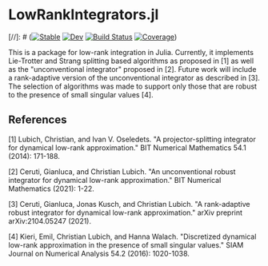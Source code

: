 # LowRankIntegrators.jl

[//]: # ([![Stable](https://img.shields.io/badge/docs-stable-blue.svg)](https://FHoltorf.github.io/LowRankIntegrators.jl/stable)
[![Dev](https://img.shields.io/badge/docs-dev-blue.svg)](https://FHoltorf.github.io/LowRankIntegrators.jl/dev)
[![Build Status](https://github.com/FHoltorf/LowRankIntegrators.jl/actions/workflows/CI.yml/badge.svg?branch=main)](https://github.com/FHoltorf/LowRankIntegrators.jl/actions/workflows/CI.yml?query=branch%3Amain)
[![Coverage](https://codecov.io/gh/FHoltorf/LowRankIntegrators.jl/branch/main/graph/badge.svg)](https://codecov.io/gh/FHoltorf/LowRankIntegrators.jl))

This is a package for low-rank integration in Julia. Currently, it implements Lie-Trotter and Strang splitting based algorithms as proposed in [1] as well as the "unconventional integrator" proposed in [2]. Future work will include a rank-adaptive version of the unconventional integrator as described in [3]. The selection of algorithms was made to support only those that are robust to the presence of small singular values [4]. 

## References
[1] Lubich, Christian, and Ivan V. Oseledets. "A projector-splitting integrator for dynamical low-rank approximation." BIT Numerical Mathematics 54.1 (2014): 171-188.

[2] Ceruti, Gianluca, and Christian Lubich. "An unconventional robust integrator for dynamical low-rank approximation." BIT Numerical Mathematics (2021): 1-22.

[3] Ceruti, Gianluca, Jonas Kusch, and Christian Lubich. "A rank-adaptive robust integrator for dynamical low-rank approximation." arXiv preprint arXiv:2104.05247 (2021).

[4] Kieri, Emil, Christian Lubich, and Hanna Walach. "Discretized dynamical low-rank approximation in the presence of small singular values." SIAM Journal on Numerical Analysis 54.2 (2016): 1020-1038.